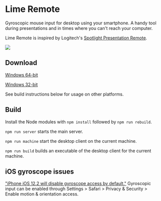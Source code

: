 # Lime Remote

Gyroscopic mouse input for desktop using your smartphone.
A handy tool during presentations and in times where you can't reach your computer.

Lime Remote is inspired by Logitech's [Spotlight Presentation Remote](https://www.logitech.com/en-us/product/spotlight-presentation-remote).

![](Lime_Remote.gif)

## Download

[Windows 64-bit]()

[Windows 32-bit]()

See build instructions below for usage on other platforms.

<!--
## System overview

The app consists of three parts: desktop client, remote client and main server.

The desktop client runs on your computer and controls the mouse and keyboard using input sent from the remote.
Using an ID given in the desktop client, you connect your remote to the computer through a smarthphone web browser.
When connected, the remote is able to send gyroscopic data and button input to the desktop.

The desktop client runs as an [Electron](https://electronjs.org/) app.
Backend code for both desktop and server is written in JavaScript using [Node.js](https://nodejs.org/en/).
For internal communication the app uses WebSockets to send data between the server and clients.
-->

## Build

Install the Node modules with `npm install` followed by `npm run rebuild`.

`npm run server` starts the main server.

`npm run machine` start the desktop client on the current machine.

`npm run build` builds an executable of the desktop client for the current machine.

## iOS gyroscope issues

["iPhone iOS 12.2 will disable gyroscope access by default."](https://discourse.threejs.org/t/iphone-ios-12-2-will-disable-gyroscope-access-by-default/6579)
Gyroscopic input can be enabled through Settings > Safari > Privacy & Security > Enable motion & orientation access.
